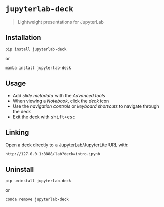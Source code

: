 # `jupyterlab-deck`

> Lightweight presentations for JupyterLab

## Installation

```
pip install jupyterlab-deck
```

or

```
mamba install jupyterlab-deck
```

## Usage

- Add _slide metadata_ with the _Advanced tools_
- When viewing a _Notebook_, click the _deck_ icon
- Use the _navigation controls_ or _keyboard shortcuts_ to navigate through the deck
- Exit the deck with <kbd>shift+esc</kbd>

## Linking

Open a deck directly to a JupyterLab/JupyterLite URL with:

```
http://127.0.0.1:8888/lab?deck=intro.ipynb
```

## Uninstall

```
pip uninstall jupyterlab-deck
```

or

```
conda remove jupyterlab-deck
```
